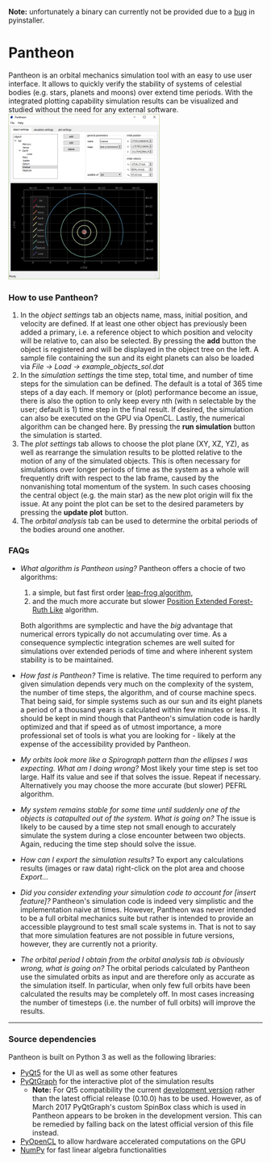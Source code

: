 __Note:__ unfortunately a binary can currently not be provided due to a [bug](https://github.com/pyinstaller/pyinstaller/issues/2426) in pyinstaller.

# Pantheon
Pantheon is an orbital mechanics simulation tool with an easy to use user interface. It allows to quickly verify the stability of systems of celestial bodies (e.g. stars, planets and moons) over extend time periods. With the integrated plotting capability simulation results can be visualized and studied without the need for any external software.
![Pantheon](Pantheon.png "Pantheon's user interface")

### How to use Pantheon?
1. In the _object settings_ tab an objects name, mass, initial position, and velocity are defined. If at least one other object has previously been added a primary, i.e. a reference object to which position and velocity will be relative to, can also be selected. 
By pressing the __add__ button the object is registered and will be displayed in the object tree on the left.
A sample file containing the sun and its eight planets can also be loaded via _File -> Load -> example_objects_sol.dat_
2. In the _simulation settings_ the time step, total time, and number of time steps for the simulation can be defined. The default is a total of 365 time steps of a day each. If memory or (plot) performance become an issue, there is also the option to only keep every nth (with n selectable by the user; default is 1) time step in the final result. If desired, the simulation can also be executed on the GPU via OpenCL. Lastly, the numerical algorithm can be changed here.
By pressing the __run simulation__ button the simulation is started.
3. The _plot settings_ tab allows to choose the plot plane (XY, XZ, YZ), as well as rearrange the simulation results to be plotted relative to the motion of any of the simulated objects. This is often necessary for simulations over longer periods of time as the system as a whole will frequently drift with respect to the lab frame, caused by the nonvanishing total momentum of the system. In such cases choosing the central object (e.g. the main star) as the new plot origin will fix the issue.
At any point the plot can be set to the desired parameters by pressing the __update plot__ button.
4. The _orbital analysis_ tab can be used to determine the orbital periods of the bodies around one another.

### FAQs
+ _What algorithm is Pantheon using?_
Pantheon offers a chocie of two algorithms:
    1. a simple, but fast first order [leap-frog algorithm](https://en.wikipedia.org/wiki/Leapfrog_integration),
    2. and the much more accurate but slower [Position Extended Forest-Ruth Like](https://arxiv.org/abs/cond-mat/0110585) algorithm.

    Both algorithms are symplectic and have the _big_ advantage that numerical errors typically do not accumulating over time. As a consequence symplectic integration schemes are well suited for simulations over extended periods of time and where inherent system stability is to be maintained.
+ _How fast is Pantheon?_
Time is relative. The time required to perform any given simulation depends very much on the complexity of the system, the number of time steps, the algorithm, and of course machine specs. That being said, for simple systems such as our sun and its eight planets a period of a thousand years is calculated within few minutes or less. It should be kept in mind though that Pantheon's simulation code is hardly optimized and that if speed as of utmost importance, a more professional set of tools is what you are looking for - likely at the expense of the accessibility provided by Pantheon.
+ _My orbits look more like a Spirograph pattern than the ellipses I was expecting. What am I doing wrong?_
Most likely your time step is set too large. Half its value and see if that solves the issue. Repeat if necessary. Alternatively you may choose the more accurate (but slower) PEFRL algorithm.
+ _My system remains stable for some time until suddenly one of the objects is catapulted out of the system. What is going on?_
The issue is likely to be caused by a time step not small enough to accurately simulate the system during a close encounter between two objects. Again, reducing the time step should solve the issue. 
+ _How can I export the simulation results?_
To export any calculations results (images or raw data) right-click on the plot area and choose _Export..._
+ _Did you consider extending your simulation code to account for [insert feature]?_
Pantheon's simulation code is indeed very simplistic and the implementation naive at times. However, Pantheon was never intended to be a full orbital mechanics suite but rather is intended to provide an accessible playground to test small scale systems in. That is not to say that more simulation features are not possible in future versions, however, they are currently not a priority.
+ _The orbital period I obtain from the orbital analysis tab is obviously wrong, what is going on?_
The orbital periods calculated by Pantheon use the simulated orbits as input and are therefore only as accurate as the simulation itself. In particular, when only few full orbits have been calculated the results may be completely off. In most cases increasing the number of timesteps (i.e. the number of full orbits) will improve the results.

---
### Source dependencies
Pantheon is built on Python 3 as well as the following libraries:
+ [PyQt5](https://www.riverbankcomputing.com/software/pyqt/download5) for the UI as well as some other features
+ [PyQtGraph](http://www.pyqtgraph.org) for the interactive plot of the simulation results
  + __Note:__ For Qt5 compatibility the current [development version](https://github.com/pyqtgraph/pyqtgraph) rather than the latest official release (0.10.0) has to be used. However, as of March 2017 PyQtGraph's custom SpinBox class which is used in Pantheon appears to be broken in the development version. This can be remedied by falling back on the latest official version of this file instead.
+ [PyOpenCL](https://mathema.tician.de/software/pyopencl/) to allow hardware accelerated computations on the GPU
+ [NumPy](http://www.numpy.org) for fast linear algebra functionalities
